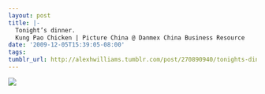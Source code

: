```yaml
---
layout: post
title: |-
  Tonight’s dinner.
  Kung Pao Chicken | Picture China @ Danmex China Business Resource
date: '2009-12-05T15:39:05-08:00'
tags: 
tumblr_url: http://alexhwilliams.tumblr.com/post/270890940/tonights-dinner-kung-pao-chicken-picture
---
```

<img src="http://www.tumblr.com/photo/1280/alexhwilliams/270890940/1/tumblr_ku7dp53Xwy1qz5a5a"/>
